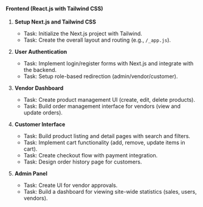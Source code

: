 #### **Frontend (React.js with Tailwind CSS)**

1. **Setup Next.js and Tailwind CSS**
   - Task: Initialize the Next.js project with Tailwind.
   - Task: Create the overall layout and routing (e.g., `/_app.js`).

2. **User Authentication**
   - Task: Implement login/register forms with Next.js and integrate with the backend.
   - Task: Setup role-based redirection (admin/vendor/customer).

3. **Vendor Dashboard**
   - Task: Create product management UI (create, edit, delete products).
   - Task: Build order management interface for vendors (view and update orders).

4. **Customer Interface**
   - Task: Build product listing and detail pages with search and filters.
   - Task: Implement cart functionality (add, remove, update items in cart).
   - Task: Create checkout flow with payment integration.
   - Task: Design order history page for customers.

5. **Admin Panel**
   - Task: Create UI for vendor approvals.
   - Task: Build a dashboard for viewing site-wide statistics (sales, users, vendors).
